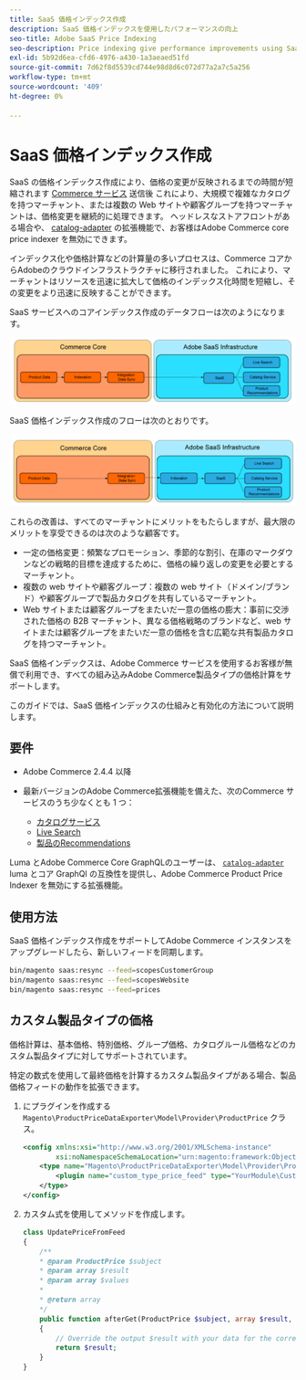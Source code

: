 ```yaml
---
title: SaaS 価格インデックス作成
description: SaaS 価格インデックスを使用したパフォーマンスの向上
seo-title: Adobe SaaS Price Indexing
seo-description: Price indexing give performance improvements using SaaS infrastructure
exl-id: 5b92d6ea-cfd6-4976-a430-1a3aeaed51fd
source-git-commit: 7d62f8d5539cd744e98d8d6c072d77a2a7c5a256
workflow-type: tm+mt
source-wordcount: '409'
ht-degree: 0%

---
```


# SaaS 価格インデックス作成

SaaS の価格インデックス作成により、価格の変更が反映されるまでの時間が短縮されます [Commerce サービス](../landing/saas.md) 送信後 これにより、大規模で複雑なカタログを持つマーチャント、または複数の Web サイトや顧客グループを持つマーチャントは、価格変更を継続的に処理できます。
ヘッドレスなストアフロントがある場合や、 [catalog-adapter](./catalog-adapter.md) の拡張機能で、お客様はAdobe Commerce core price indexer を無効にできます。

インデックス化や価格計算などの計算量の多いプロセスは、Commerce コアからAdobeのクラウドインフラストラクチャに移行されました。 これにより、マーチャントはリソースを迅速に拡大して価格のインデックス化時間を短縮し、その変更をより迅速に反映することができます。

SaaS サービスへのコアインデックス作成のデータフローは次のようになります。

![デフォルトのデータフロー](assets/old_way.png)

SaaS 価格インデックス作成のフローは次のとおりです。

![SaaS 価格インデックス作成データ フロー](assets/new_way.png)

これらの改善は、すべてのマーチャントにメリットをもたらしますが、最大限のメリットを享受できるのは次のような顧客です。

* 一定の価格変更：頻繁なプロモーション、季節的な割引、在庫のマークダウンなどの戦略的目標を達成するために、価格の繰り返しの変更を必要とするマーチャント。
* 複数の web サイトや顧客グループ：複数の web サイト（ドメイン/ブランド）や顧客グループで製品カタログを共有しているマーチャント。
* Web サイトまたは顧客グループをまたいだ一意の価格の膨大：事前に交渉された価格の B2B マーチャント、異なる価格戦略のブランドなど、web サイトまたは顧客グループをまたいだ一意の価格を含む広範な共有製品カタログを持つマーチャント。

SaaS 価格インデックスは、Adobe Commerce サービスを使用するお客様が無償で利用でき、すべての組み込みAdobe Commerce製品タイプの価格計算をサポートします。

このガイドでは、SaaS 価格インデックスの仕組みと有効化の方法について説明します。

## 要件

* Adobe Commerce 2.4.4 以降
* 最新バージョンのAdobe Commerce拡張機能を備えた、次のCommerce サービスのうち少なくとも 1 つ：

   * [カタログサービス](../catalog-service/overview.md)
   * [Live Search](../live-search/overview.md)
   * [製品のRecommendations](../product-recommendations/guide-overview.md)

Luma とAdobe Commerce Core GraphQLのユーザーは、 [`catalog-adapter`](catalog-adapter.md) luma とコア GraphQl の互換性を提供し、Adobe Commerce Product Price Indexer を無効にする拡張機能。

## 使用方法

SaaS 価格インデックス作成をサポートしてAdobe Commerce インスタンスをアップグレードしたら、新しいフィードを同期します。

```bash
bin/magento saas:resync --feed=scopesCustomerGroup
bin/magento saas:resync --feed=scopesWebsite
bin/magento saas:resync --feed=prices
```

## カスタム製品タイプの価格

価格計算は、基本価格、特別価格、グループ価格、カタログルール価格などのカスタム製品タイプに対してサポートされています。

特定の数式を使用して最終価格を計算するカスタム製品タイプがある場合、製品価格フィードの動作を拡張できます。

1. にプラグインを作成する `Magento\ProductPriceDataExporter\Model\Provider\ProductPrice` クラス。

   ```xml
   <config xmlns:xsi="http://www.w3.org/2001/XMLSchema-instance"
           xsi:noNamespaceSchemaLocation="urn:magento:framework:ObjectManager/etc/config.xsd">
       <type name="Magento\ProductPriceDataExporter\Model\Provider\ProductPrice">
           <plugin name="custom_type_price_feed" type="YourModule\CustomProductType\Plugin\UpdatePriceFromFeed" />
       </type>
   </config>
   ```

1. カスタム式を使用してメソッドを作成します。

   ```php
   class UpdatePriceFromFeed
   {
       /**
       * @param ProductPrice $subject
       * @param array $result
       * @param array $values
       *
       * @return array
       */
       public function afterGet(ProductPrice $subject, array $result, array $values) : array
       {
           // Override the output $result with your data for the corresponding products (see original method for details) 
           return $result;
       }
   }
   ```
